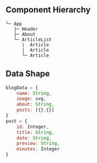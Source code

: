 ## Component Hierarchy
```text
└─ App
   ├─ Header
   ├─ About
   └─ ArticleList
      |  Article
      |  Article
      └─ Article
```

## Data Shape
```javascript
blogData = {
    name: String,
    image: svg,
    about: String,
    posts: [{},{}]
}
post = {
    id: Integer,
    title: String,
    date: String,
    preview: String,
    minutes: Integer
}
```